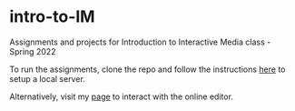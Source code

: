 # intro-to-IM
Assignments and projects for Introduction to Interactive Media class - Spring 2022

To run the assignments, clone the repo and follow the instructions [here](https://p5js.org/get-started/#:~:text=Setting%20up%20p5.js%20with%20an%20editor%20on%20your%20own%20computer) to setup a local server. 

Alternatively, visit my [page](https://intro.nyuadim.com/author/gdk244/) to interact with the online editor.
